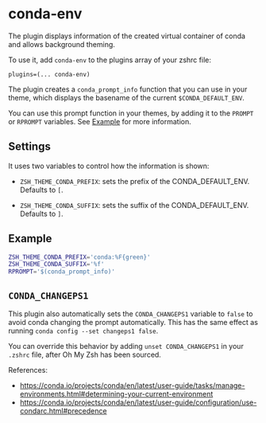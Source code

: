 # conda-env

The plugin displays information of the created virtual container of conda and allows background theming.

To use it, add `conda-env` to the plugins array of your zshrc file:

```
plugins=(... conda-env)
```

The plugin creates a `conda_prompt_info` function that you can use in your theme, which displays the
basename of the current `$CONDA_DEFAULT_ENV`.

You can use this prompt function in your themes, by adding it to the `PROMPT` or `RPROMPT` variables. See [Example](#example) for more information.

## Settings

It uses two variables to control how the information is shown:

- `ZSH_THEME_CONDA_PREFIX`: sets the prefix of the CONDA_DEFAULT_ENV.
Defaults to `[`.

- `ZSH_THEME_CONDA_SUFFIX`: sets the suffix of the CONDA_DEFAULT_ENV.
Defaults to `]`.

## Example

```sh
ZSH_THEME_CONDA_PREFIX='conda:%F{green}'
ZSH_THEME_CONDA_SUFFIX='%f'
RPROMPT='$(conda_prompt_info)'
```

## `CONDA_CHANGEPS1`

This plugin also automatically sets the `CONDA_CHANGEPS1` variable to `false` to avoid conda changing the prompt
automatically. This has the same effect as running `conda config --set changeps1 false`.

You can override this behavior by adding `unset CONDA_CHANGEPS1` in your `.zshrc` file, after Oh My Zsh has been
sourced.

References:

- <https://conda.io/projects/conda/en/latest/user-guide/tasks/manage-environments.html#determining-your-current-environment>
- <https://conda.io/projects/conda/en/latest/user-guide/configuration/use-condarc.html#precedence>
